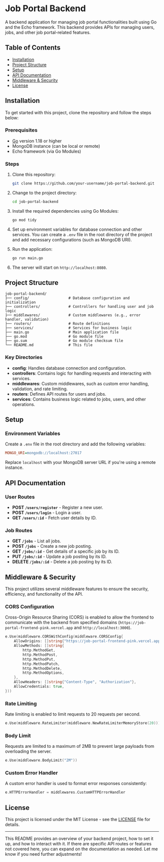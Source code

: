 
# Job Portal Backend

A backend application for managing job portal functionalities built using Go and the Echo framework. This backend provides APIs for managing users, jobs, and other job portal-related features.

## Table of Contents

- [Installation](#installation)
- [Project Structure](#project-structure)
- [Setup](#setup)
- [API Documentation](#api-documentation)
- [Middleware & Security](#middleware--security)
- [License](#license)

## Installation

To get started with this project, clone the repository and follow the steps below:

### Prerequisites

- [Go](https://golang.org/dl/) version 1.18 or higher
- MongoDB instance (can be local or remote)
- Echo framework (via Go Modules)

### Steps

1. Clone this repository:

   ```bash
   git clone https://github.com/your-username/job-portal-backend.git
   ```

2. Change to the project directory:

   ```bash
   cd job-portal-backend
   ```

3. Install the required dependencies using Go Modules:

   ```bash
   go mod tidy
   ```

4. Set up environment variables for database connection and other services. You can create a `.env` file in the root directory of the project and add necessary configurations (such as MongoDB URI).

5. Run the application:

   ```bash
   go run main.go
   ```

6. The server will start on `http://localhost:8080`.

## Project Structure

```
job-portal-backend/
├── config/                  # Database configuration and initialization
├── controllers/             # Controllers for handling user and job logic
├── middlewares/             # Custom middlewares (e.g., error handler, validation)
├── routers/                 # Route definitions
├── services/                # Services for business logic
├── main.go                  # Main application file
├── go.mod                   # Go module file
├── go.sum                   # Go module checksum file
└── README.md                # This file
```

### Key Directories

- **config**: Handles database connection and configuration.
- **controllers**: Contains logic for handling requests and interacting with services.
- **middlewares**: Custom middlewares, such as custom error handling, validation, and rate limiting.
- **routers**: Defines API routes for users and jobs.
- **services**: Contains business logic related to jobs, users, and other operations.

## Setup

### Environment Variables

Create a `.env` file in the root directory and add the following variables:

```ini
MONGO_URI=mongodb://localhost:27017
```

Replace `localhost` with your MongoDB server URL if you're using a remote instance.

## API Documentation

### User Routes

- **POST `/users/register`** - Register a new user.
- **POST `/users/login`** - Login a user.
- **GET `/users/:id`** - Fetch user details by ID.
  
### Job Routes

- **GET `/jobs`** - List all jobs.
- **POST `/jobs`** - Create a new job posting.
- **GET `/jobs/:id`** - Get details of a specific job by its ID.
- **PUT `/jobs/:id`** - Update a job posting by its ID.
- **DELETE `/jobs/:id`** - Delete a job posting by its ID.

## Middleware & Security

This project utilizes several middleware features to ensure the security, efficiency, and functionality of the API.

### CORS Configuration

Cross-Origin Resource Sharing (CORS) is enabled to allow the frontend to communicate with the backend from specified domains (`https://job-portal-frontend-pink.vercel.app` and `http://localhost:3000`).

```go
e.Use(middleware.CORSWithConfig(middleware.CORSConfig{
    AllowOrigins: []string{"https://job-portal-frontend-pink.vercel.app", "http://localhost:3000"},
    AllowMethods: []string{
        http.MethodGet,
        http.MethodPost,
        http.MethodPut,
        http.MethodPatch,
        http.MethodDelete,
        http.MethodOptions,
    },
    AllowHeaders: []string{"Content-Type", "Authorization"},
    AllowCredentials: true,
}))
```

### Rate Limiting

Rate limiting is enabled to limit requests to 20 requests per second.

```go
e.Use(middleware.RateLimiter(middleware.NewRateLimiterMemoryStore(20)))
```

### Body Limit

Requests are limited to a maximum of 2MB to prevent large payloads from overloading the server.

```go
e.Use(middleware.BodyLimit("2M"))
```

### Custom Error Handler

A custom error handler is used to format error responses consistently:

```go
e.HTTPErrorHandler = middlewares.CustomHTTPErrorHandler
```

## License

This project is licensed under the MIT License - see the [LICENSE](LICENSE) file for details.

---

This README provides an overview of your backend project, how to set it up, and how to interact with it. If there are specific API routes or features not covered here, you can expand on the documentation as needed. Let me know if you need further adjustments!
